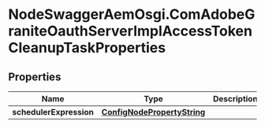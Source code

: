 # NodeSwaggerAemOsgi.ComAdobeGraniteOauthServerImplAccessTokenCleanupTaskProperties

## Properties
Name | Type | Description | Notes
------------ | ------------- | ------------- | -------------
**schedulerExpression** | [**ConfigNodePropertyString**](ConfigNodePropertyString.md) |  | [optional] 


